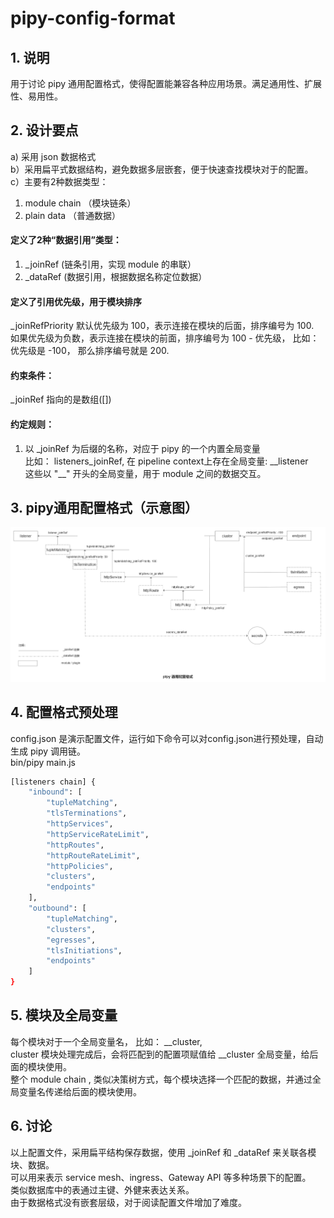 # pipy-config-format
## 1. 说明 
用于讨论 pipy 通用配置格式，使得配置能兼容各种应用场景。满足通用性、扩展性、易用性。  

## 2. 设计要点  
a) 采用 json 数据格式  
b）采用扁平式数据结构，避免数据多层嵌套，便于快速查找模块对于的配置。    
c）主要有2种数据类型：  
   1. module chain （模块链条）  
   2. plain data （普通数据）     
#### 定义了2种“数据引用”类型：  
1. _joinRef  (链条引用，实现 module 的串联） 
2. _dataRef  (数据引用，根据数据名称定位数据）  
#### 定义了引用优先级，用于模块排序  
_joinRefPriority
默认优先级为 100，表示连接在模块的后面，排序编号为 100.  
如果优先级为负数，表示连接在模块的前面，排序编号为 100 - 优先级， 比如：优先级是 -100， 那么排序编号就是 200.  

#### 约束条件：    
_joinRef 指向的是数组([])   
#### 约定规则：  
1. 以 _joinRef 为后缀的名称，对应于 pipy 的一个内置全局变量  
比如： listeners_joinRef, 在 pipeline context上存在全局变量: \_\_listener    
这些以 "\_\_" 开头的全局变量，用于 module 之间的数据交互。   

## 3. pipy通用配置格式（示意图）
![pipy-config](https://raw.githubusercontent.com/wanpf/pipy-config-format/main/pipy-config-format.png)  

## 4. 配置格式预处理  
config.json 是演示配置文件，运行如下命令可以对config.json进行预处理，自动生成 pipy 调用链。  
bin/pipy main.js  
```bash
[listeners chain] {
    "inbound": [
        "tupleMatching",
        "tlsTerminations",
        "httpServices",
        "httpServiceRateLimit",
        "httpRoutes",
        "httpRouteRateLimit",
        "httpPolicies",
        "clusters",
        "endpoints"
    ],
    "outbound": [
        "tupleMatching",
        "clusters",
        "egresses",
        "tlsInitiations",
        "endpoints"
    ]
}
```
## 5. 模块及全局变量  
每个模块对于一个全局变量名， 比如： \_\_cluster,   
cluster 模块处理完成后，会将匹配到的配置项赋值给 \_\_cluster 全局变量，给后面的模块使用。  
整个 module chain , 类似决策树方式，每个模块选择一个匹配的数据，并通过全局变量名传递给后面的模块使用。  

## 6. 讨论
以上配置文件，采用扁平结构保存数据，使用 _joinRef 和 _dataRef 来关联各模块、数据。  
可以用来表示 service mesh、ingress、Gateway API 等多种场景下的配置。  
类似数据库中的表通过主键、外健来表达关系。  
由于数据格式没有嵌套层级，对于阅读配置文件增加了难度。  
